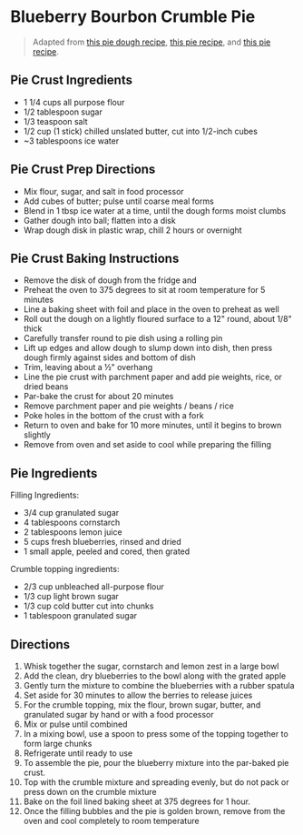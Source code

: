 # Blueberry Bourbon Crumble Pie

> Adapted from [this pie dough recipe](https://www.bonappetit.com/recipe/butter-pie-crust), [this pie recipe](https://www.savingdessert.com/blueberry-crumble-pie/), and [this pie recipe](https://food52.com/recipes/27247-black-blueberry-bourbon-crumble-pie).

## Pie Crust Ingredients

* 1 1/4 cups all purpose flour
* 1/2 tablespoon sugar
* 1/3 teaspoon salt
* 1/2 cup (1 stick) chilled unslated butter, cut into 1/2-inch cubes
* ~3 tablespoons ice water

## Pie Crust Prep Directions

* Mix flour, sugar, and salt in food processor
* Add cubes of butter; pulse until coarse meal forms
* Blend in 1 tbsp ice water at a time, until the dough forms moist clumbs
* Gather dough into ball; flatten into a disk
* Wrap dough disk in plastic wrap, chill 2 hours or overnight

## Pie Crust Baking Instructions

* Remove the disk of dough from the fridge and 
* Preheat the oven to 375 degrees to sit at room temperature for 5 minutes
* Line a baking sheet with foil and place in the oven to preheat as well
* Roll out the dough on a lightly floured surface to a 12" round, about 1/8" thick
* Carefully transfer round to pie dish using a rolling pin
* Lift up edges and allow dough to slump down into dish, then press dough firmly against sides and bottom of dish
* Trim, leaving about a ½" overhang
* Line the pie crust with parchment paper and add pie weights, rice, or dried beans
* Par-bake the crust for about 20 minutes
* Remove parchment paper and pie weights / beans / rice
* Poke holes in the bottom of the crust with a fork
* Return to oven and bake for 10 more minutes, until it begins to brown slightly
* Remove from oven and set aside to cool while preparing the filling

## Pie Ingredients

Filling Ingredients:
* 3/4 cup granulated sugar
* 4 tablespoons cornstarch
* 2 tablespoons lemon juice
* 5 cups fresh blueberries, rinsed and dried
* 1 small apple, peeled and cored, then grated


Crumble topping ingredients:
* 2/3 cup unbleached all-purpose flour
* 1/3 cup light brown sugar
* 1/3 cup cold butter cut into chunks
* 1 tablespoon granulated sugar

## Directions

1. Whisk together the sugar, cornstarch and lemon zest in a large bowl
1. Add the clean, dry blueberries to the bowl along with the grated apple
1. Gently turn the mixture to combine the blueberries with a rubber spatula
1. Set aside for 30 minutes to allow the berries to release juices
1. For the crumble topping, mix the flour, brown sugar, butter, and granulated sugar by hand or with a food processor
1. Mix or pulse until combined
1. In a mixing bowl, use a spoon to press some of the topping together to form large chunks
1. Refrigerate until ready to use
1. To assemble the pie, pour the blueberry mixture into the par-baked pie crust.
1. Top with the crumble mixture and spreading evenly, but do not pack or press down on the crumble mixture
1. Bake on the foil lined baking sheet at 375 degrees for 1 hour.
1. Once the filling bubbles and the pie is golden brown, remove from the oven and cool completely to room temperature
